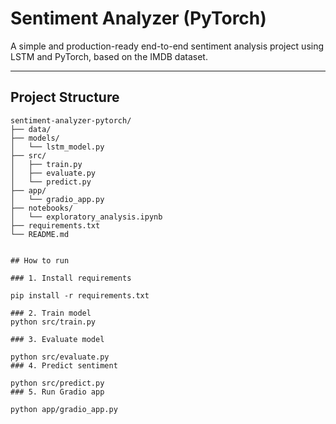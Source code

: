 # Sentiment Analyzer (PyTorch)

A simple and production-ready end-to-end sentiment analysis project using LSTM and PyTorch, based on the IMDB dataset.

---

## Project Structure

```plaintext
sentiment-analyzer-pytorch/
├── data/
├── models/
│   └── lstm_model.py
├── src/
│   ├── train.py
│   ├── evaluate.py
│   └── predict.py
├── app/
│   └── gradio_app.py
├── notebooks/
│   └── exploratory_analysis.ipynb
├── requirements.txt
└── README.md


## How to run

### 1. Install requirements

pip install -r requirements.txt

### 2. Train model
python src/train.py

### 3. Evaluate model

python src/evaluate.py
### 4. Predict sentiment

python src/predict.py
### 5. Run Gradio app

python app/gradio_app.py
